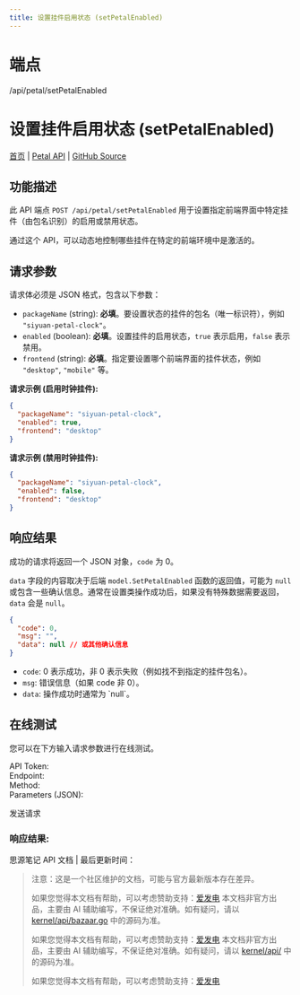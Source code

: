 ```yaml
---
title: 设置挂件启用状态 (setPetalEnabled)
---
```

# 端点

/api/petal/setPetalEnabled

# 设置挂件启用状态 (setPetalEnabled)

[首页](../index.html) | [Petal API](index.html) | [GitHub Source](https://github.com/siyuan-note/siyuan/blob/master/kernel/api/petal.go#L41)

## 功能描述

此 API 端点 `POST /api/petal/setPetalEnabled` 用于设置指定前端界面中特定挂件（由包名识别）的启用或禁用状态。

通过这个 API，可以动态地控制哪些挂件在特定的前端环境中是激活的。

## 请求参数

请求体必须是 JSON 格式，包含以下参数：

-   `packageName` (string): **必填**。要设置状态的挂件的包名（唯一标识符），例如 `"siyuan-petal-clock"`。
-   `enabled` (boolean): **必填**。设置挂件的启用状态，`true` 表示启用，`false` 表示禁用。
-   `frontend` (string): **必填**。指定要设置哪个前端界面的挂件状态，例如 `"desktop"`, `"mobile"` 等。

**请求示例 (启用时钟挂件):**

```json
{
  "packageName": "siyuan-petal-clock",
  "enabled": true,
  "frontend": "desktop"
}
```

**请求示例 (禁用时钟挂件):**

```json
{
  "packageName": "siyuan-petal-clock",
  "enabled": false,
  "frontend": "desktop"
}
```

## 响应结果

成功的请求将返回一个 JSON 对象，`code` 为 0。

`data` 字段的内容取决于后端 `model.SetPetalEnabled` 函数的返回值，可能为 `null` 或包含一些确认信息。通常在设置类操作成功后，如果没有特殊数据需要返回，`data` 会是 `null`。

```json
{
  "code": 0,
  "msg": "",
  "data": null // 或其他确认信息
}
```

-   `code`: 0 表示成功，非 0 表示失败（例如找不到指定的挂件包名）。
-   `msg`: 错误信息（如果 code 非 0）。
-   `data`: 操作成功时通常为 \`null\`。

## 在线测试

您可以在下方输入请求参数进行在线测试。

API Token:   
Endpoint:   
Method:   
Parameters (JSON):  
  
发送请求

### 响应结果:

思源笔记 API 文档 | 最后更新时间：

> 注意：这是一个社区维护的文档，可能与官方最新版本存在差异。
> 
> 如果您觉得本文档有帮助，可以考虑赞助支持：[爱发电](https://afdian.com/a/leolee9086?tab=feed)
> 本文档非官方出品，主要由 AI 辅助编写，不保证绝对准确。如有疑问，请以 [kernel/api/bazaar.go](https://github.com/siyuan-note/siyuan/blob/master/kernel/api/bazaar.go) 中的源码为准。
> 
> 如果您觉得本文档有帮助，可以考虑赞助支持：[爱发电](https://afdian.com/a/leolee9086?tab=feed)
> 本文档非官方出品，主要由 AI 辅助编写，不保证绝对准确。如有疑问，请以 [kernel/api/](https://github.com/siyuan-note/siyuan/blob/master/kernel/api/) 中的源码为准。
> 
> 如果您觉得本文档有帮助，可以考虑赞助支持：[爱发电](https://afdian.com/a/leolee9086?tab=feed)
